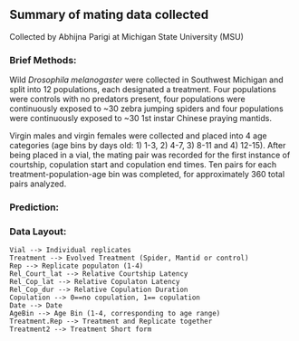 ## Summary of mating data collected

Collected by Abhijna Parigi at Michigan State University (MSU)

### Brief Methods:
  
  Wild *Drosophila melanogaster* were collected in Southwest Michigan and split into 12 populations, each designated a treatment. Four populations were controls with no predators present, four populations were continuously exposed to ~30 zebra jumping spiders and four populations were continuously exposed to ~30 1st instar Chinese praying mantids.
  
  Virgin males and virgin females were collected and placed into 4 age categories (age bins by days old: 1) 1-3, 2) 4-7, 3) 8-11 and 4) 12-15). After being placed in a vial, the mating pair was recorded for the first instance of courtship, copulation start and copulation end times. Ten pairs for each treatment-population-age bin was completed, for approximately 360 total pairs analyzed.
  
### Prediction: 


### Data Layout:
```
Vial --> Individual replicates
Treatment --> Evolved Treatment (Spider, Mantid or control)
Rep --> Replicate populaton (1-4)
Rel_Court_lat --> Relative Courtship Latency
Rel_Cop_lat --> Relative Copulaton Latency
Rel_Cop_dur --> Relative Copulation Duration
Copulation --> 0==no copulation, 1== copulation
Date --> Date
AgeBin --> Age Bin (1-4, corresponding to age range)
Treatment.Rep --> Treatment and Replicate together
Treatment2 --> Treatment Short form
```